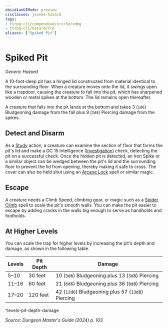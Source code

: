 ```yaml
---
obsidianUIMode: preview
cssclasses: json5e-hazard
tags:
- ttrpg-cli/compendium/src/5e/xdmg
- ttrpg-cli/hazard/trp
aliases: ["Spiked Pit"]
---
```

# Spiked Pit
*Generic Hazard*  

A 10-foot-deep pit has a hinged lid constructed from material identical to the surrounding floor. When a creature moves onto the lid, it swings open like a trapdoor, causing the creature to fall into the pit, which has sharpened wooden or metal spikes at the bottom. The lid remains open thereafter.

A creature that falls into the pit lands at the bottom and takes 3 (`1d6`) Bludgeoning damage from the fall plus 9 (`2d8`) Piercing damage from the spikes.

## Detect and Disarm

As a [Study](2-Mechanics/CLI/rules/actions.md#Study) action, a creature can examine the section of floor that forms the pit's lid and make a DC 15 Intelligence ([Investigation](2-Mechanics/CLI/rules/skills.md#Investigation)) check, detecting the pit on a successful check. Once the hidden pit is detected, an Iron Spike or a similar object can be wedged between the pit's lid and the surrounding floor to prevent the lid from opening, thereby making it safe to cross. The cover can also be held shut using an [Arcane Lock](2-Mechanics/CLI/spells/arcane-lock-xphb.md) spell or similar magic.

## Escape

A creature needs a Climb Speed, climbing gear, or magic such as a [Spider Climb](2-Mechanics/CLI/spells/spider-climb-xphb.md) spell to scale the pit's smooth walls. You can make the pit easier to escape by adding cracks in the walls big enough to serve as handholds and footholds.

## At Higher Levels

You can scale the trap for higher levels by increasing the pit's depth and damage, as shown in the following table.

| Levels | Pit Depth | Damage |
|--------|-----------|--------|
| 5–10 | 30 feet | 10 (`3d6`) Bludgeoning plus 13 (`3d8`) Piercing |
| 11–16 | 60 feet | 21 (`6d6`) Bludgeoning plus 36 (`8d8`) Piercing |
| 17–20 | 120 feet | 42 (`12d6`) Bludgeoning plus 57 (`13d8`) Piercing |
^levels-pit-depth-damage

*Source: Dungeon Master's Guide (2024) p. 103*